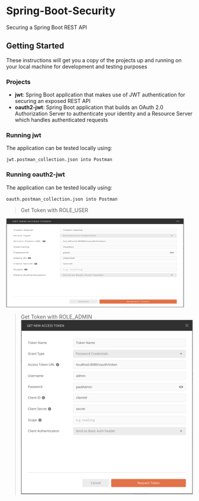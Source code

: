 # Spring-Boot-Security

Securing a Spring Boot REST API

## Getting Started

These instructions will get you a copy of the projects up and running on your local machine for development and testing purposes

### Projects

- **jwt**: Spring Boot application that makes use of JWT authentication for securing an exposed REST API
- **oauth2-jwt**: Spring Boot application that builds an OAuth 2.0 Authorization Server to authenticate your identity and a Resource Server which handles authenticated requests

### Running jwt

The application can be tested locally using:

```
jwt.postman_collection.json into Postman
```

### Running oauth2-jwt

The application can be tested locally using:

```
oauth.postman_collection.json into Postman
```

> Get Token with ROLE_USER
<img src="https://github.com/rbailen/Spring-Boot-Security/raw/master/user.png" height="240" width="480">

> Get Token with ROLE_ADMIN
![admin.png](https://github.com/rbailen/Spring-Boot-Security/raw/master/admin.png)